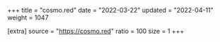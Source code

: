 +++
title = "cosmo.red"
date = "2022-03-22"
updated = "2022-04-11"
weight = 1047

[extra]
source = "https://cosmo.red"
ratio = 100
size = 1
+++
